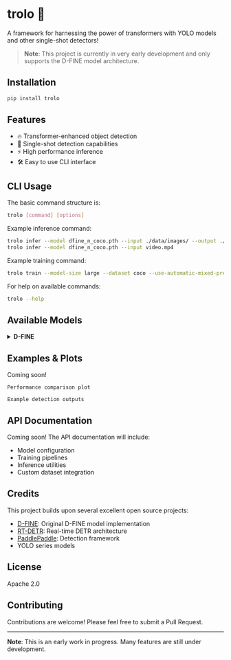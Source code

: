 # trolo 🚀

A framework for harnessing the power of transformers with YOLO models and other single-shot detectors!

> **Note**: This project is currently in very early development and only supports the D-FINE model architecture.

## Installation

```bash
pip install trolo
```


## Features

- 🔥 Transformer-enhanced object detection
- 🎯 Single-shot detection capabilities  
- ⚡ High performance inference
- 🛠️ Easy to use CLI interface

## CLI Usage

The basic command structure is:

```bash
trolo [command] [options]
```


Example inference command:
```bash
trolo infer --model dfine_n_coco.pth --input ./data/images/ --output ./data/outputs/
trolo infer --model dfine_n_coco.pth --input video.mp4
```

Example training command:
```bash
trolo train --model-size large --dataset coco --use-automatic-mixed-precision --number-of-gpus 4
```

For help on available commands:
```bash
trolo --help
```


## Available Models

<details>
<summary><b>D-FINE</b></summary>

The D-FINE model redefines regression tasks in DETR-based detectors using Fine-grained Distribution Refinement (FDR).

Available configurations:
- D-FINE-N: Lightweight model
- D-FINE-S: Small model
- D-FINE-M: Medium model  
- D-FINE-L: Large model
- D-FINE-X: Extra large model

Reference configuration files:
```yaml:trolo/configs/yaml/dfine/dfine_hgnetv2_l_coco.yml
startLine: 1
endLine: 7
```

<summary><b>TROLO-24</b></summary>
**Currently under development.**


</details>

## Examples & Plots

Coming soon!

```
Performance comparison plot
```


```
Example detection outputs
```


## API Documentation

Coming soon! The API documentation will include:

- Model configuration
- Training pipelines
- Inference utilities
- Custom dataset integration

## Credits

This project builds upon several excellent open source projects:

- [D-FINE](https://github.com/Peterande/D-FINE): Original D-FINE model implementation
- [RT-DETR](https://github.com/lyuwenyu/RT-DETR): Real-time DETR architecture
- [PaddlePaddle](https://github.com/PaddlePaddle/PaddleDetection): Detection framework
- YOLO series models

## License

Apache 2.0

## Contributing

Contributions are welcome! Please feel free to submit a Pull Request.

---

**Note**: This is an early work in progress. Many features are still under development.